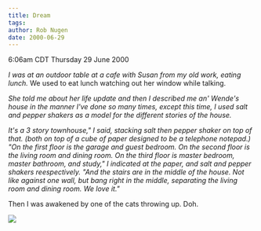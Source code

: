 ```yaml
---
title: Dream
tags: 
author: Rob Nugen
date: 2000-06-29
---
```


<title></title>
<p class=date>6:06am CDT Thursday 29 June 2000</p>

<p><em>I was at an outdoor table at a cafe with Susan from my old work,
eating lunch.</em>  We used to eat lunch watching out her window while
talking.

<p><em>She told me about her life update and then I described me an'
Wende's house in the manner I've done so many times, except this time,
I used salt and pepper shakers as a model for the different stories of
the house.

<p>It's a 3 story townhouse," I said, stacking salt then pepper shaker
on top of that. (both on top of a cube of paper designed to be a
telephone notepad.)  "On the first floor is the garage and guest
bedroom.  On the second floor is the living room and dining room.
On the third floor is master bedroom, master bathroom, and study," I
indicated at the paper, and salt and pepper shakers reespectively.
"And the stairs are in the middle of the house.  Not like against one
wall, but bang right in the middle, separating the living room and
dining room.  We love it."

</em><p>Then I was awakened by one of the cats throwing up.  Doh.

<p><img src='/images/rob/wL-ROB.gif'>

